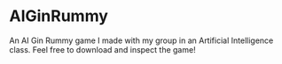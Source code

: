 # AIGinRummy
An AI Gin Rummy game I made with my group in an Artificial Intelligence class.
Feel free to download and inspect the game!
